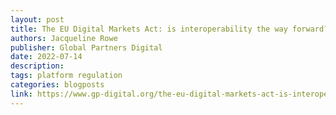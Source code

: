 ```yaml
---
layout: post
title: The EU Digital Markets Act: is interoperability the way forward?
authors: Jacqueline Rowe
publisher: Global Partners Digital
date: 2022-07-14
description: 
tags: platform regulation
categories: blogposts
link: https://www.gp-digital.org/the-eu-digital-markets-act-is-interoperability-the-way-forward/
---
```

